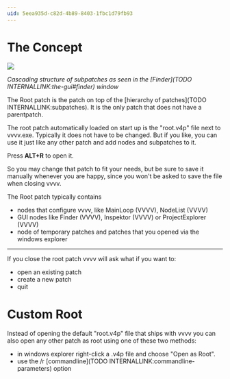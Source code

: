 ```yaml
---
uid: 5eea935d-c82d-4b89-8403-1fbc1d79fb93
---
```


# The Concept

![](~/img/BasicPatching_Cascading.png "")  
 
*Cascading structure of subpatches as seen in the [Finder](TODO INTERNALLINK:the-gui#finder) window*  


The Root patch is the patch on top of the [hierarchy of patches](TODO INTERNALLINK:subpatches). It is the only patch that does not have a parentpatch.   

The root patch automatically loaded on start up is the "root.v4p" file next to vvvv.exe. Typically it does not have to be changed. But if you like, you can use it just like any other patch and add nodes and subpatches to it.   

Press **ALT+R** to open it.   

So you may change that patch to fit your needs, but be sure to save it manually whenever you are happy, since you won't be asked to save the file when closing vvvv.  

The Root patch typically contains   
* nodes that configure vvvv, like <span class="node">MainLoop (VVVV)</span>, <span class="node">NodeList (VVVV)</span>  
* GUI nodes like <span class="node">Finder (VVVV)</span>, <span class="node">Inspektor (VVVV)</span> or <span class="node">ProjectExplorer (VVVV)</span>  
* node of temporary patches and patches that you opened via the windows explorer  

---  

If you close the root patch vvvv will ask what if you want to:  
* open an existing patch  
* create a new patch  
* quit  


# Custom Root



Instead of opening the default "root.v4p" file that ships with vvvv you can also open any other patch as root using one of these two methods:  
* in windows explorer right-click a .v4p file and choose "Open as Root".   
* use the /r [commandline](TODO INTERNALLINK:commandline-parameters) option  
